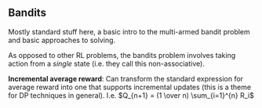 ## Bandits

Mostly standard stuff here, a basic intro to the multi-armed bandit problem and basic approaches to solving.

As opposed to other RL problems, the bandits problem involves taking action from a _single_ state (i.e. they call this non-associative).

**Incremental average reward**: Can transform the standard expression for average reward into one that supports incremental updates (this is a theme for DP techniques in general).
I.e. $Q_{n+1} = (1 \over n) \sum_{i=1}^{n} R_i$
